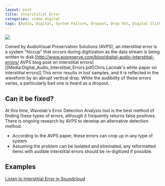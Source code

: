 ```yaml
---
layout: post
title: Interstitial Error
categories: video digital
tags: [Audio, Digital, System Failure, Dropout, Drop Out, Digital Clicks]
---
```


<img src="/images/Interstitial_Error.jpg‎">

Coined by AudioVisual Preservation Solutions (AVPS), an interstitial error is a system "hiccup" that occurs during digitization as the data stream is being written to disk.<ref>[http://www.avpreserve.com/blog/digital-audio-interstitial-errors/ AVPS blog post on interstitial errors]</ref><ref>[[Media:Digital_Audio_Interstitial_Errors.pdf|Chris Lacinak's white paper on interstitial errors]]</ref> This error results in lost samples, and it is reflected in the waveform by an abrupt vertical drop. While the audibility of these errors varies, a particularly bad one is heard as a dropout.

## Can it be fixed?

At this time, Wavelab's Error Detection Analysis tool is the best method of finding these types of errors, although it frequently returns false positives. There is ongoing research by AVPS to develop an alternative detection method.

* According to the AVPS paper, these errors can crop up in any type of system
* Assuming the problem can be isolated and eliminated, any reformatted items with audible interstitial errors should be re-digitized if possible.

## Examples

[Listen to Interstitial Error in Soundcloud](https://soundcloud.com/av_artifact_atlas/interstitial-error)

